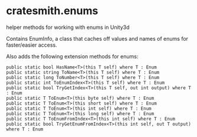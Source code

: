 # cratesmith.enums
helper methods for working with enums in Unity3d

Contains EnumInfo<T>, a class that caches off values and names of enums for faster/easier access. 
  
Also adds the following extension methods for enums:
	
	public static bool HasName<T>(this T self) where T : Enum
	public static string ToName<T>(this T self) where T : Enum 
	public static long ToNumber<T>(this T self) where T : Enum 	
	public static int ToEnumIndex<T>(this T self) where T : Enum 		
	public static bool TryGetIndex<T>(this T self, out int output) where T : Enum
	public static T ToEnum<T>(this byte self) where T : Enum 
	public static T ToEnum<T>(this short self) where T : Enum 
	public static T ToEnum<T>(this int self) where T : Enum 
	public static T ToEnum<T>(this long self) where T : Enum 
	public static T ToEnumFromIndex<T>(this int self) where T : Enum
	public static bool TryGetEnumFromIndex<T>(this int self, out T output) where T : Enum
